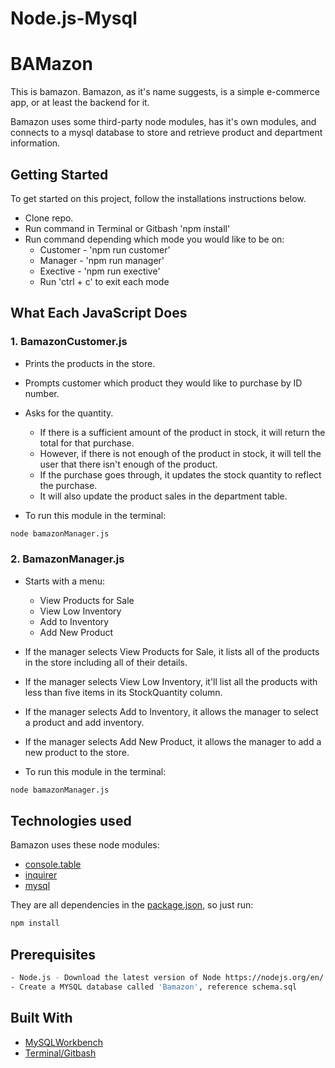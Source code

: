 # Node.js-Mysql
# BAMazon
This is bamazon. Bamazon, as it's name suggests, is a simple e-commerce app, or at least the backend for it. 

Bamazon uses some third-party node modules, has it's own modules, and connects to a mysql database to store and retrieve product and department information.

## Getting Started
To get started on this project, follow the installations instructions below.

* Clone repo.
* Run command in Terminal or Gitbash 'npm install'
* Run command depending which mode you would like to be on:
    * Customer - 'npm run customer'
    * Manager - 'npm run manager'
    * Exective - 'npm run exective'
    * Run 'ctrl + c' to exit each mode

## What Each JavaScript Does

### 1. BamazonCustomer.js

* Prints the products in the store.

* Prompts customer which product they would like to purchase by ID number.

* Asks for the quantity.

    * If there is a sufficient amount of the product in stock, it will return the total for that purchase.
    * However, if there is not enough of the product in stock, it will tell the user that there isn't enough of the product.
    * If the purchase goes through, it updates the stock quantity to reflect the purchase.
    * It will also update the product sales in the department table.
* To run this module in the terminal:
```sh
node bamazonManager.js
```

### 2. BamazonManager.js

* Starts with a menu:

    * View Products for Sale
    * View Low Inventory
    * Add to Inventory
    * Add New Product
        
* If the manager selects View Products for Sale, it lists all of the products in the store including all of their details.

* If the manager selects View Low Inventory, it'll list all the products with less than five items in its StockQuantity column.

* If the manager selects Add to Inventory, it allows the manager to select a product and add inventory.

* If the manager selects Add New Product, it allows the manager to add a new product to the store.

* To run this module in the terminal:
```sh
node bamazonManager.js
```

## Technologies used

Bamazon uses these node modules: 

- [console.table](https://www.npmjs.com/package/console.table) 
- [inquirer](https://www.npmjs.com/package/inquirer) 
- [mysql](https://www.npmjs.com/package/mysql)

They are all dependencies in the [package.json](https://docs.npmjs.com/files/package.json), so just run:

```sh
npm install
```

## Prerequisites
```sh
- Node.js - Download the latest version of Node https://nodejs.org/en/
- Create a MYSQL database called 'Bamazon', reference schema.sql
```
## Built With

- [MySQLWorkbench](https://www.mysql.com/products/workbench/)
- [Terminal/Gitbash](https://openterminal.en.softonic.com/mac)


